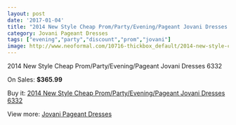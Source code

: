 ```yaml
---
layout: post
date: '2017-01-04'
title: "2014 New Style Cheap Prom/Party/Evening/Pageant Jovani Dresses  6332"
category: Jovani Pageant Dresses
tags: ["evening","party","discount","prom","jovani"]
image: http://www.neoformal.com/10716-thickbox_default/2014-new-style-cheap-prom-party-evening-pageant-jovani-dresses-6332.jpg
---
```

2014 New Style Cheap Prom/Party/Evening/Pageant Jovani Dresses  6332

On Sales: **$365.99**
<a href="https://www.neoformal.com/en/jovani-pageant-dresses-2014/3769-2014-new-style-cheap-prom-party-evening-pageant-jovani-dresses-6332.html"><amp-img layout="responsive" width="600" height="600" src="//www.neoformal.com/10716-thickbox_default/2014-new-style-cheap-prom-party-evening-pageant-jovani-dresses-6332.jpg" alt="2014 New Style Cheap Prom/Party/Evening/Pageant Jovani Dresses  6332 0" /></a>
<a href="https://www.neoformal.com/en/jovani-pageant-dresses-2014/3769-2014-new-style-cheap-prom-party-evening-pageant-jovani-dresses-6332.html"><amp-img layout="responsive" width="600" height="600" src="//www.neoformal.com/10717-thickbox_default/2014-new-style-cheap-prom-party-evening-pageant-jovani-dresses-6332.jpg" alt="2014 New Style Cheap Prom/Party/Evening/Pageant Jovani Dresses  6332 1" /></a>

Buy it: [2014 New Style Cheap Prom/Party/Evening/Pageant Jovani Dresses  6332](https://www.neoformal.com/en/jovani-pageant-dresses-2014/3769-2014-new-style-cheap-prom-party-evening-pageant-jovani-dresses-6332.html "2014 New Style Cheap Prom/Party/Evening/Pageant Jovani Dresses  6332")

View more: [Jovani Pageant Dresses](https://www.neoformal.com/en/51-jovani-pageant-dresses-2014 "Jovani Pageant Dresses")